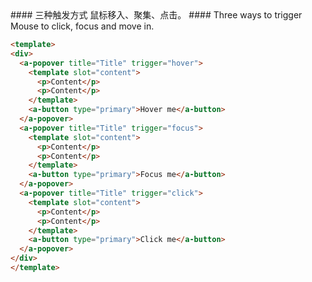 <cn>
#### 三种触发方式
鼠标移入、聚集、点击。
</cn>

<us>
#### Three ways to trigger
Mouse to click, focus and move in.
</us>

```html
<template>
<div>
  <a-popover title="Title" trigger="hover">
    <template slot="content">
      <p>Content</p>
      <p>Content</p>
    </template>
    <a-button type="primary">Hover me</a-button>
  </a-popover>
  <a-popover title="Title" trigger="focus">
    <template slot="content">
      <p>Content</p>
      <p>Content</p>
    </template>
    <a-button type="primary">Focus me</a-button>
  </a-popover>
  <a-popover title="Title" trigger="click">
    <template slot="content">
      <p>Content</p>
      <p>Content</p>
    </template>
    <a-button type="primary">Click me</a-button>
  </a-popover>
</div>
</template>
```
